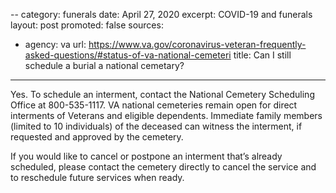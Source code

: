 --
category: funerals
date: April 27, 2020
excerpt: COVID-19 and funerals
layout: post
promoted: false
sources:
- agency: va
  url: https://www.va.gov/coronavirus-veteran-frequently-asked-questions/#status-of-va-national-cemeteri
title: Can I still schedule a burial a national cemetary?
---

Yes. To schedule an interment, contact the National Cemetery Scheduling Office at 800-535-1117. VA national cemeteries remain open for direct interments of Veterans and eligible dependents. Immediate family members (limited to 10 individuals) of the deceased can witness the interment, if requested and approved by the cemetery.

If you would like to cancel or postpone an interment that’s already scheduled, please contact the cemetery directly to cancel the service and to reschedule future services when ready.
